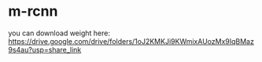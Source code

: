 # m-rcnn
you can download weight here: https://drive.google.com/drive/folders/1oJ2KMKJi9KWmixAUozMx9IqBMaz9s4au?usp=share_link
